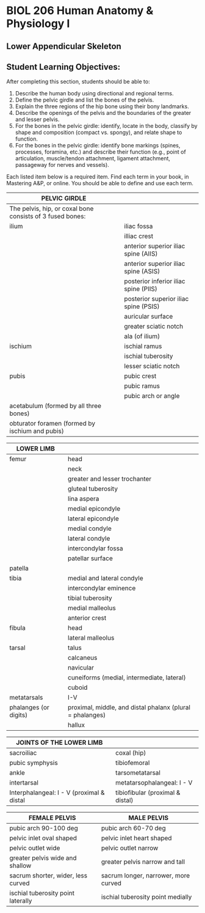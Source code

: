 <p style='text-align: center;'> <h1>BIOL 206 Human Anatomy & Physiology I </h1> </p>
<p style='text-align: center;'> <h2> Lower Appendicular Skeleton</h2> </p>

## Student Learning Objectives:

After completing this section, students should be able to:

1. Describe the human body using directional and regional terms.
2. Define the pelvic girdle and list the bones of the pelvis.
3. Explain the three regions of the hip bone using their bony landmarks.
4. Describe the openings of the pelvis and the boundaries of the greater and lesser pelvis.
5. For the bones in the pelvic girdle: identify, locate in the body, classify by shape and composition (compact vs. spongy), and relate shape to function.
6. For the bones in the pelvic girdle: identify bone markings (spines, processes, foramina, etc.) and describe their function (e.g., point of articulation, muscle/tendon attachment, ligament attachment, passageway for nerves and vessels).

Each listed item below is a required item. Find each term in your book, in Mastering A&P, or online. You should be able to define and use each term.

| PELVIC GIRDLE |                                 |
| ------------------------------------- | ------------------------------- |
| The pelvis, hip, or coxal bone consists of 3 fused bones: |      |
| ilium | iliac fossa |
|                       | illiac crest |
|                       | anterior superior iliac spine (AIIS) |
|                       | anterior superior iliac spine (ASIS) |
|                       | posterior inferior iliac spine (PIIS) |
|                       | posterior superior iliac spine (PSIS) |
|                       | auricular surface |
|                       | greater sciatic notch |
|                       | ala (of ilium) |
| ischium | ischial ramus |
|                       | ischial tuberosity |
|                        |lesser sciatic notch|
| pubis | pubic crest |
|                        |pubic ramus|
|                       | pubic arch or angle|
| acetabulum (formed by all three bones) |  |
| obturator foramen (formed by ischium and pubis) |  |

| LOWER LIMB  |                   |
| ------------------------------------- | ------------------------------- |
| femur | head |
|  | neck |
|                     | greater and lesser trochanter |
|                     | gluteal tuberosity |
|                     | lina aspera |
|                     | medial epicondyle |
|                     | lateral epicondyle |
|                     | medial condyle |
|                     | lateral condyle |
|                     | intercondylar fossa |
|                     | patellar surface |
| patella |      |
| tibia | medial and lateral condyle |
|                     | intercondylar eminence |
|                     | tibial tuberosity |
|                     | medial malleolus |
|                     | anterior crest |
| fibula | head |
|                     | lateral malleolus |
| tarsal | talus |
|                     | calcaneus |
|                     | navicular |
|                     | cuneiforms (medial, intermediate, lateral) |
|                     | cuboid |
| metatarsals | I-V |
| phalanges (or digits) | proximal, middle, and distal phalanx (plural = phalanges) |
|                     | hallux |

| JOINTS OF THE LOWER LIMB |               |
| ------------------------------------- | ------------------------------|
|sacroiliac|coxal (hip)|
|pubic symphysis| tibiofemoral|
|ankle|tarsometatarsal|
|intertarsal|metatarsophalangeal: I - V|
|Interphalangeal: I - V (proximal & distal|tibiofibular (proximal & distal)|

| FEMALE PELVIS|MALE PELVIS               |
| ------------------------------------- | ------------------------------|
|pubic arch 90-100 deg|pubic arch 60-70 deg|
|pelvic inlet oval shaped|pelvic inlet heart shaped|
|pelvic outlet wide|pelvic outlet narrow|
|greater pelvis wide and shallow|greater pelvis narrow and tall|
|sacrum shorter, wider, less curved|sacrum longer, narrower, more curved|
|ischial tuberosity point laterally|ischial tuberosity point medially|
